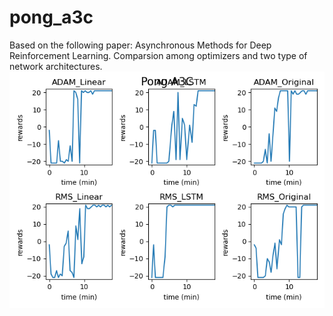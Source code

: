 # pong_a3c
Based on the following paper: Asynchronous Methods for Deep Reinforcement Learning.
Comparsion among optimizers and two type of network architectures.
![alt text](https://github.com/Yairz1/pong_a3c/blob/master/data/myplot.png?raw=true)

